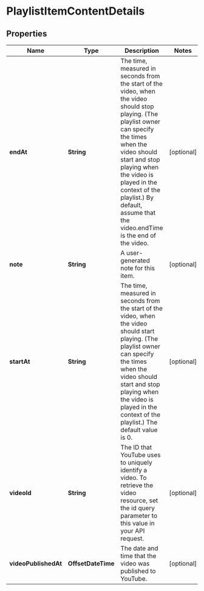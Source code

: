 

# PlaylistItemContentDetails


## Properties

Name | Type | Description | Notes
------------ | ------------- | ------------- | -------------
**endAt** | **String** | The time, measured in seconds from the start of the video, when the video should stop playing. (The playlist owner can specify the times when the video should start and stop playing when the video is played in the context of the playlist.) By default, assume that the video.endTime is the end of the video. |  [optional]
**note** | **String** | A user-generated note for this item. |  [optional]
**startAt** | **String** | The time, measured in seconds from the start of the video, when the video should start playing. (The playlist owner can specify the times when the video should start and stop playing when the video is played in the context of the playlist.) The default value is 0. |  [optional]
**videoId** | **String** | The ID that YouTube uses to uniquely identify a video. To retrieve the video resource, set the id query parameter to this value in your API request. |  [optional]
**videoPublishedAt** | **OffsetDateTime** | The date and time that the video was published to YouTube. |  [optional]



